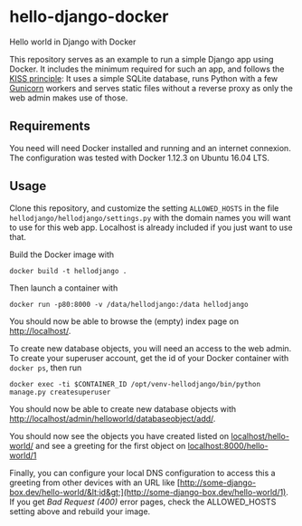 # hello-django-docker
Hello world in Django with Docker

This repository serves as an example to run a simple Django app using Docker.
It includes the minimum required for such an app, and follows the [KISS principle](https://en.wikipedia.org/wiki/KISS_principle):
It uses a simple SQLite database, runs Python with a few
[Gunicorn](http://gunicorn.org/) workers and serves static files without a
reverse proxy as only the web admin makes use of those.

## Requirements

You need will need Docker installed and running and an internet connexion.
The configuration was tested with Docker 1.12.3 on Ubuntu 16.04 LTS.

## Usage

Clone this repository, and customize the setting `ALLOWED_HOSTS` in the file `hellodjango/hellodjango/settings.py` with the domain names you
will want to use for this web app. Localhost is already included if
you just want to use that.

Build the Docker image with
```
docker build -t hellodjango .
```

Then launch a container with
```
docker run -p80:8000 -v /data/hellodjango:/data hellodjango
```

You should now be able to browse the (empty) index page on [http://localhost/](http://localhost/).

To create new database objects, you will need an access to the web admin. To
create your superuser account, get the id of your Docker container with
`docker ps`, then run
```
docker exec -ti $CONTAINER_ID /opt/venv-hellodjango/bin/python manage.py createsuperuser
```

You should now be able to create new database objects with [http://localhost/admin/helloworld/databaseobject/add/](http://localhost/admin/helloworld/databaseobject/add/).

You should now see the objects you have created listed on [localhost/hello-world/](http://localhost/hello-world/) and see a
greeting for the first object on [localhost:8000/hello-world/1](http://localhost:8000/hello-world/1)

Finally, you can configure your local DNS configuration to access this a greeting
from other devices with an URL like [http://some-django-box.dev/hello-world/&lt;id&gt;](http://some-django-box.dev/hello-world/1).
If you get _Bad Request (400)_ error pages, check the ALLOWED_HOSTS setting above and rebuild your image.

